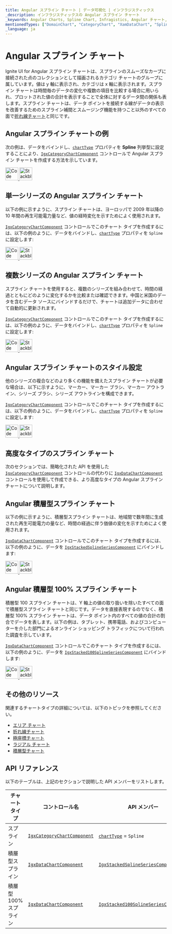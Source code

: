```yaml
---
title: Angular スプライン チャート | データ可視化 | インフラジスティックス
_description: インフラジスティックスの Angular スプライン チャート
_keywords: Angular Charts, Spline Chart, Infragistics, Angular チャート, スプライン チャート, インフラジスティックス
mentionedTypes: ["DomainChart", "CategoryChart", "XamDataChart", "SplineSeries", "StackedSplineSeries", "Stacked100SplineSeries", 'Series']
_language: ja
---
```


# Angular スプライン チャート

Ignite UI for Angular スプライン チャートは、スプラインのスムーズなカーブに接続された点のコレクションとして描画されるカテゴリ チャートのグループに属しています。値は y 軸に表示され、カテゴリは x 軸に表示されます。スプライン チャートは時間毎のデータの変化や複数の項目を比較する場合に用いられ、プロットされた値の合計を表示することで全体に対するデータ間の関係も表します。スプライン チャートは、データ ポイントを接続する線がデータの表示を改善するためのスプライン補間とスムージング機能を持つこと以外のすべての面で[折れ線チャート](line-chart.md)と同じです。

## Angular スプライン チャートの例

次の例は、データをバインドし、[`chartType`]({environment:dvApiBaseUrl}/products/ignite-ui-angular/api/docs/typescript/latest/classes/igxcategorychartcomponent.html#charttype) プロパティを **Spline** 列挙型に設定することにより、[`IgxCategoryChartComponent`]({environment:dvApiBaseUrl}/products/ignite-ui-angular/api/docs/typescript/latest/classes/igxcategorychartcomponent.html) コントロールで Angular スプライン チャートを作成する方法を示しています。

<code-view style="height: 600px"
           data-demos-base-url="{environment:dvDemosBaseUrl}"
           iframe-src="{environment:dvDemosBaseUrl}/charts/category-chart-spline-multiple-sources"
           github-src="charts/category-chart/spline-multiple-sources"
           alt="Angular 複数ソースのスプライン チャート" >
</code-view>

<html lang="en" xmlns="http://www.w3.org/1999/xhtml">
    <body>
      <a target="_blank" href="https://codesandbox.io/s/github/IgniteUI/igniteui-angular-examples/tree/master/samples/charts/category-chart/spline-multiple-sources?fontsize=14&hidenavigation=1&theme=dark&view=preview&file=/src/app.component.html" rel="noopener noreferrer">
            <img height="40px" style="border-radius: 0rem; max-width: 100%;" alt="Code Sandbox" src="https://static.infragistics.com/xplatform/images/browsers/open-sandbox.png"/>
        </a>
        <a target="_blank" href="https://stackblitz.com/github/IgniteUI/igniteui-angular-examples/tree/master/samples/charts/category-chart/spline-multiple-sources?file=src%2Fapp.component.html" rel="noopener noreferrer">
            <img height="40px" style="border-radius: 0rem; max-width: 100%;" alt="Stackblitz" src="https://static.infragistics.com/xplatform/images/browsers/open-stackblitz.png"/>
        </a>
    </body>
</html>

<div class="divider--half"></div>

## 単一シリーズの Angular スプライン チャート

以下の例に示すように、スプライン チャートは、ヨーロッパで 2009 年以降の 10 年間の再生可能電力量など、値の経時変化を示すためによく使用されます。

[`IgxCategoryChartComponent`]({environment:dvApiBaseUrl}/products/ignite-ui-angular/api/docs/typescript/latest/classes/igxcategorychartcomponent.html) コントロールでこのチャート タイプを作成するには、以下の例のように、データをバインドし、[`chartType`]({environment:dvApiBaseUrl}/products/ignite-ui-angular/api/docs/typescript/latest/classes/igxcategorychartcomponent.html#charttype) プロパティを `Spline` に設定します:

<code-view style="height: 600px"
           data-demos-base-url="{environment:dvDemosBaseUrl}"
           iframe-src="{environment:dvDemosBaseUrl}/charts/category-chart-spline-single-source"
           github-src="charts/category-chart/spline-single-source"
           alt="単一シリーズの Angular スプライン チャート" >
</code-view>

<html lang="en" xmlns="http://www.w3.org/1999/xhtml">
    <body>
      <a target="_blank" href="https://codesandbox.io/s/github/IgniteUI/igniteui-angular-examples/tree/master/samples/charts/category-chart/spline-single-source?fontsize=14&hidenavigation=1&theme=dark&view=preview&file=/src/app.component.html" rel="noopener noreferrer">
            <img height="40px" style="border-radius: 0rem; max-width: 100%;" alt="Code Sandbox" src="https://static.infragistics.com/xplatform/images/browsers/open-sandbox.png"/>
        </a>
        <a target="_blank" href="https://stackblitz.com/github/IgniteUI/igniteui-angular-examples/tree/master/samples/charts/category-chart/spline-single-source?file=src%2Fapp.component.html" rel="noopener noreferrer">
            <img height="40px" style="border-radius: 0rem; max-width: 100%;" alt="Stackblitz" src="https://static.infragistics.com/xplatform/images/browsers/open-stackblitz.png"/>
        </a>
    </body>
</html>

<div class="divider--half"></div>

## 複数シリーズの Angular スプライン チャート

スプライン チャートを使用すると、複数のシリーズを組み合わせて、時間の経過とともにどのように変化するかを比較または確認できます。中国と米国のデータを含むデータ ソースにバインドするだけで、チャートは追加データに合わせて自動的に更新されます。

[`IgxCategoryChartComponent`]({environment:dvApiBaseUrl}/products/ignite-ui-angular/api/docs/typescript/latest/classes/igxcategorychartcomponent.html) コントロールでこのチャート タイプを作成するには、以下の例のように、データをバインドし、[`chartType`]({environment:dvApiBaseUrl}/products/ignite-ui-angular/api/docs/typescript/latest/classes/igxcategorychartcomponent.html#charttype) プロパティを `Spline` に設定します:

<code-view style="height: 600px"
           data-demos-base-url="{environment:dvDemosBaseUrl}"
           iframe-src="{environment:dvDemosBaseUrl}/charts/category-chart-spline-multiple-sources"
           github-src="charts/category-chart/spline-multiple-sources"
           alt="複数シリーズの Angular スプライン チャート" >
</code-view>

<html lang="en" xmlns="http://www.w3.org/1999/xhtml">
    <body>
      <a target="_blank" href="https://codesandbox.io/s/github/IgniteUI/igniteui-angular-examples/tree/master/samples/charts/category-chart/spline-multiple-sources?fontsize=14&hidenavigation=1&theme=dark&view=preview&file=/src/app.component.html" rel="noopener noreferrer">
            <img height="40px" style="border-radius: 0rem; max-width: 100%;" alt="Code Sandbox" src="https://static.infragistics.com/xplatform/images/browsers/open-sandbox.png"/>
        </a>
        <a target="_blank" href="https://stackblitz.com/github/IgniteUI/igniteui-angular-examples/tree/master/samples/charts/category-chart/spline-multiple-sources?file=src%2Fapp.component.html" rel="noopener noreferrer">
            <img height="40px" style="border-radius: 0rem; max-width: 100%;" alt="Stackblitz" src="https://static.infragistics.com/xplatform/images/browsers/open-stackblitz.png"/>
        </a>
    </body>
</html>

<div class="divider--half"></div>

## Angular スプライン チャートのスタイル設定

他のシリーズの複合などのより多くの機能を備えたスプライン チャートが必要な場合は、以下に示すように、マーカー、マーカー ブラシ、マーカー アウトライン、シリーズ ブラシ、シリーズ アウトラインを構成できます。

[`IgxCategoryChartComponent`]({environment:dvApiBaseUrl}/products/ignite-ui-angular/api/docs/typescript/latest/classes/igxcategorychartcomponent.html) コントロールでこのチャート タイプを作成するには、以下の例のように、データをバインドし、[`chartType`]({environment:dvApiBaseUrl}/products/ignite-ui-angular/api/docs/typescript/latest/classes/igxcategorychartcomponent.html#charttype) プロパティを `Spline` に設定します:

<code-view style="height: 600px"
           data-demos-base-url="{environment:dvDemosBaseUrl}"
           iframe-src="{environment:dvDemosBaseUrl}/charts/category-chart-spline-styling"
           github-src="charts/category-chart/spline-styling"
           alt="Angular スプライン チャートのスタイル設定" >
</code-view>

<html lang="en" xmlns="http://www.w3.org/1999/xhtml">
    <body>
      <a target="_blank" href="https://codesandbox.io/s/github/IgniteUI/igniteui-angular-examples/tree/master/samples/charts/category-chart/spline-styling?fontsize=14&hidenavigation=1&theme=dark&view=preview&file=/src/app.component.html" rel="noopener noreferrer">
            <img height="40px" style="border-radius: 0rem; max-width: 100%;" alt="Code Sandbox" src="https://static.infragistics.com/xplatform/images/browsers/open-sandbox.png"/>
        </a>
        <a target="_blank" href="https://stackblitz.com/github/IgniteUI/igniteui-angular-examples/tree/master/samples/charts/category-chart/spline-styling?file=src%2Fapp.component.html" rel="noopener noreferrer">
            <img height="40px" style="border-radius: 0rem; max-width: 100%;" alt="Stackblitz" src="https://static.infragistics.com/xplatform/images/browsers/open-stackblitz.png"/>
        </a>
    </body>
</html>

<div class="divider--half"></div>

## 高度なタイプのスプライン チャート

次のセクションでは、簡略化された API を使用した [`IgxCategoryChartComponent`]({environment:dvApiBaseUrl}/products/ignite-ui-angular/api/docs/typescript/latest/classes/igxcategorychartcomponent.html) コントロールの代わりに [`IgxDataChartComponent`]({environment:dvApiBaseUrl}/products/ignite-ui-angular/api/docs/typescript/latest/classes/igxdatachartcomponent.html) コントロールを使用して作成できる、より高度なタイプの Angular スプライン チャートについて説明します。

## Angular 積層型スプライン チャート

以下の例に示すように、積層型スプライン チャートは、地域間で数年間に生成された再生可能電力の量など、時間の経過に伴う価値の変化を示すためによく使用されます。

[`IgxDataChartComponent`]({environment:dvApiBaseUrl}/products/ignite-ui-angular/api/docs/typescript/latest/classes/igxdatachartcomponent.html) コントロールでこのチャート タイプを作成するには、以下の例のように、データを [`IgxStackedSplineSeriesComponent`]({environment:dvApiBaseUrl}/products/ignite-ui-angular/api/docs/typescript/latest/classes/igxstackedsplineseriescomponent.html) にバインドします:

<code-view style="height: 600px"
           data-demos-base-url="{environment:dvDemosBaseUrl}"
           iframe-src="{environment:dvDemosBaseUrl}/charts/data-chart-stacked-spline-chart"
           github-src="charts/data-chart/stacked-spline-chart"
           alt="Angular 積層型スプライン チャート" >
</code-view>

<html lang="en" xmlns="http://www.w3.org/1999/xhtml">
    <body>
      <a target="_blank" href="https://codesandbox.io/s/github/IgniteUI/igniteui-angular-examples/tree/master/samples/charts/data-chart/stacked-spline-chart?fontsize=14&hidenavigation=1&theme=dark&view=preview&file=/src/app.component.html" rel="noopener noreferrer">
            <img height="40px" style="border-radius: 0rem; max-width: 100%;" alt="Code Sandbox" src="https://static.infragistics.com/xplatform/images/browsers/open-sandbox.png"/>
        </a>
        <a target="_blank" href="https://stackblitz.com/github/IgniteUI/igniteui-angular-examples/tree/master/samples/charts/data-chart/stacked-spline-chart?file=src%2Fapp.component.html" rel="noopener noreferrer">
            <img height="40px" style="border-radius: 0rem; max-width: 100%;" alt="Stackblitz" src="https://static.infragistics.com/xplatform/images/browsers/open-stackblitz.png"/>
        </a>
    </body>
</html>

<div class="divider--half"></div>

## Angular 積層型 100% スプライン チャート

積層型 100 スプライン チャートは、Y 軸上の値の取り扱いを除いたすべての面で積層型スプライン チャートと同じです。データを直接表現するのでなく、積層型 100% スプライン チャートは、データ ポイント内のすべての値の合計の割合でデータを表します。以下の例は、タブレット、携帯電話、およびコンピューターを介した部門によるオンライン ショッピング トラフィックについて行われた調査を示しています。

[`IgxDataChartComponent`]({environment:dvApiBaseUrl}/products/ignite-ui-angular/api/docs/typescript/latest/classes/igxdatachartcomponent.html) コントロールでこのチャート タイプを作成するには、以下の例のように、データを [`IgxStacked100SplineSeriesComponent`]({environment:dvApiBaseUrl}/products/ignite-ui-angular/api/docs/typescript/latest/classes/igxstacked100splineseriescomponent.html) にバインドします:

<code-view style="height: 600px"
           data-demos-base-url="{environment:dvDemosBaseUrl}"
           iframe-src="{environment:dvDemosBaseUrl}/charts/data-chart-stacked-100-spline-chart"
           github-src="charts/data-chart/stacked-100-spline-chart"
           alt="Angular 積層型 100 スプライン チャート" >
</code-view>

<html lang="en" xmlns="http://www.w3.org/1999/xhtml">
    <body>
      <a target="_blank" href="https://codesandbox.io/s/github/IgniteUI/igniteui-angular-examples/tree/master/samples/charts/data-chart/stacked-100-spline-chart?fontsize=14&hidenavigation=1&theme=dark&view=preview&file=/src/app.component.html" rel="noopener noreferrer">
            <img height="40px" style="border-radius: 0rem; max-width: 100%;" alt="Code Sandbox" src="https://static.infragistics.com/xplatform/images/browsers/open-sandbox.png"/>
        </a>
        <a target="_blank" href="https://stackblitz.com/github/IgniteUI/igniteui-angular-examples/tree/master/samples/charts/data-chart/stacked-100-spline-chart?file=src%2Fapp.component.html" rel="noopener noreferrer">
            <img height="40px" style="border-radius: 0rem; max-width: 100%;" alt="Stackblitz" src="https://static.infragistics.com/xplatform/images/browsers/open-stackblitz.png"/>
        </a>
    </body>
</html>

<div class="divider--half"></div>

## その他のリソース

関連するチャートタイプの詳細については、以下のトピックを参照してください。

-   [エリア チャート](area-chart.md)
-   [折れ線チャート](spline-chart.md)
-   [極座標チャート](polar-chart.md)
-   [ラジアル チャート](radial-chart.md)
-   [積層型チャート](stacked-chart.md)

## API リファレンス

以下のテーブルは、上記のセクションで説明した API メンバーをリストします。

| チャート タイプ       | コントロール名                                                                                                                                                | API メンバー                                                                                                                                                                 |
| -------------- | ------------------------------------------------------------------------------------------------------------------------------------------------------ | ------------------------------------------------------------------------------------------------------------------------------------------------------------------------ |
| スプライン          | [`IgxCategoryChartComponent`]({environment:dvApiBaseUrl}/products/ignite-ui-angular/api/docs/typescript/latest/classes/igxcategorychartcomponent.html) | [`chartType`]({environment:dvApiBaseUrl}/products/ignite-ui-angular/api/docs/typescript/latest/classes/igxcategorychartcomponent.html#charttype) = `Spline`              |
| 積層型スプライン       | [`IgxDataChartComponent`]({environment:dvApiBaseUrl}/products/ignite-ui-angular/api/docs/typescript/latest/classes/igxdatachartcomponent.html)         | [`IgxStackedSplineSeriesComponent`]({environment:dvApiBaseUrl}/products/ignite-ui-angular/api/docs/typescript/latest/classes/igxstackedsplineseriescomponent.html)       |
| 積層型 100% スプライン | [`IgxDataChartComponent`]({environment:dvApiBaseUrl}/products/ignite-ui-angular/api/docs/typescript/latest/classes/igxdatachartcomponent.html)         | [`IgxStacked100SplineSeriesComponent`]({environment:dvApiBaseUrl}/products/ignite-ui-angular/api/docs/typescript/latest/classes/igxstacked100splineseriescomponent.html) |

